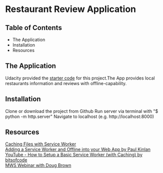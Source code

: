 # Restaurant Review Application

## Table of Contents
* The Application
* Installation
* Resources


## The Application
Udacity provided the <a href="https://github.com/udacity/mws-restaurant-stage-1">starter code</a> for this project.The App provides local restaurants information and reviews with offline-capability.

## Installation
Clone or download the project from Github
Run server via terminal with "$ python -m http.server"
Navigate to localhost (e.g. http://localhost:8000)

## Resources

<a href="https://developers.google.com/web/ilt/pwa/caching-files-with-service-worker">Caching Files with Service Worker</a><br>
<a href="https://developers.google.com/web/fundamentals/codelabs/offline/">Adding a Service Worker and Offline into your Web App by Paul Kinlan</a><br>
<a href="https://www.youtube.com/watch?v=BfL3pprhnms">YouTube - How to Setup a Basic Service Worker (with Caching) by bitsofcode</a><br>
<a href="https://www.youtube.com/watch?v=92dtrNU1GQc">MWS Webinar with Doug Brown</a>
